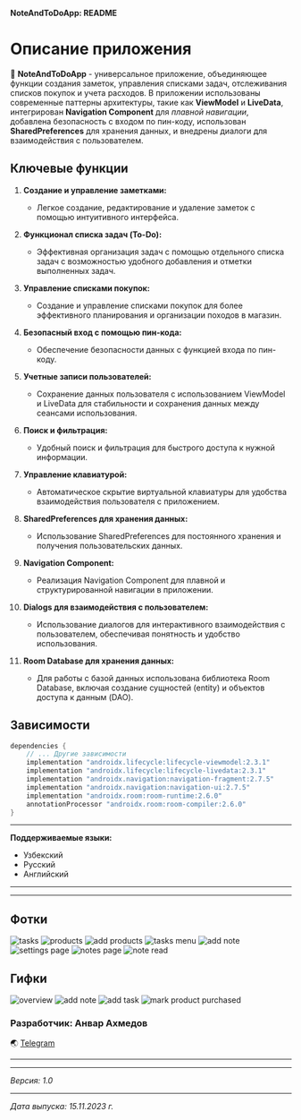 **NoteAndToDoApp: README**

# Описание приложения

:memo: **NoteAndToDoApp** - универсальное приложение, объединяющее функции создания заметок, управления списками задач, отслеживания списков покупок и учета расходов. В приложении использованы современные паттерны архитектуры, такие как **ViewModel** и **LiveData**, интегрирован **Navigation Component** для *плавной навигации*, добавлена безопасность с входом по пин-коду, использован **SharedPreferences** для хранения данных, и внедрены диалоги для взаимодействия с пользователем.

## Ключевые функции

1. **Создание и управление заметками:**
    - Легкое создание, редактирование и удаление заметок с помощью интуитивного интерфейса.

2. **Функционал списка задач (To-Do):**
    - Эффективная организация задач с помощью отдельного списка задач с возможностью удобного добавления и отметки выполненных задач.

3. **Управление списками покупок:**
    - Создание и управление списками покупок для более эффективного планирования и организации походов в магазин.

4. **Безопасный вход с помощью пин-кода:**
    - Обеспечение безопасности данных с функцией входа по пин-коду.

5. **Учетные записи пользователей:**
    - Сохранение данных пользователя с использованием ViewModel и LiveData для стабильности и сохранения данных между сеансами использования.

6. **Поиск и фильтрация:**
    - Удобный поиск и фильтрация для быстрого доступа к нужной информации.

7. **Управление клавиатурой:**
    - Автоматическое скрытие виртуальной клавиатуры для удобства взаимодействия пользователя с приложением.

8. **SharedPreferences для хранения данных:**
    - Использование SharedPreferences для постоянного хранения и получения пользовательских данных.

9.  **Navigation Component:**
    - Реализация Navigation Component для плавной и структурированной навигации в приложении.

10. **Dialogs для взаимодействия с пользователем:**
    - Использование диалогов для интерактивного взаимодействия с пользователем, обеспечивая понятность и удобство использования.

11. **Room Database для хранения данных:**
    - Для работы с базой данных использована библиотека Room Database, включая создание сущностей (entity) и объектов доступа к данным (DAO).

## Зависимости

```gradle
dependencies {
    // ... Другие зависимости
    implementation "androidx.lifecycle:lifecycle-viewmodel:2.3.1"
    implementation "androidx.lifecycle:lifecycle-livedata:2.3.1"
    implementation "androidx.navigation:navigation-fragment:2.7.5"
    implementation "androidx.navigation:navigation-ui:2.7.5"
    implementation "androidx.room:room-runtime:2.6.0"
    annotationProcessor "androidx.room:room-compiler:2.6.0"
}
```
___
**Поддерживаемые языки:**
- Узбекский
- Русский
- Английский

___
___
## **Фотки**
![tasks](https://github.com/admiralD84/notesApp/blob/master/images/photo_2023-11-17_14-27-31.jpg)
![products](https://github.com/admiralD84/notesApp/blob/master/images/photo_2023-11-17_14-27-32.jpg)
![add products](https://github.com/admiralD84/notesApp/blob/master/images/photo_2023-11-17_14-27-28.jpg)
![tasks menu](https://github.com/admiralD84/notesApp/blob/master/images/photo_2023-11-17_14-27-13.jpg)
![add note](https://github.com/admiralD84/notesApp/blob/master/images/photo_2023-11-17_14-27-34.jpg)
![settings page](https://github.com/admiralD84/notesApp/blob/master/images/photo_2023-11-17_14-27-37.jpg)
![notes page](https://github.com/admiralD84/notesApp/blob/master/images/photo_2023-11-17_14-27-43.jpg)
![note read](https://github.com/admiralD84/notesApp/blob/master/images/photo_2023-11-17_14-57-14.jpg)

## **Гифки**
![overview](https://github.com/admiralD84/notesApp/blob/master/images/tasks.gif)
![add note](https://github.com/admiralD84/notesApp/blob/master/images/add_notes.gif)
![add task](https://github.com/admiralD84/notesApp/blob/master/images/add_tasks.gif)
![mark product purchased](https://github.com/admiralD84/notesApp/blob/master/images/product_purchase.gif)



### **Разработчик:** Анвар Ахмедов

:earth_asia: [Telegram](https://t.me/admiralD)

___
___
*Версия: 1.0*
___
*Дата выпуска: 15.11.2023 г.*
